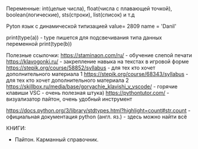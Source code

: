 Переменные:
int(целые числа), float(числа с плавающей точкой), boolean(логические), sts(строки), list(список) и т.д

Pyton язык с динамической типизацией
value= 2809
name = 'Danil'

print(type(a)) - type пишется для подсвечивания типа данных переменной
print(type(b))

Полезные ссылочки:
https://staminaon.com/ru/ - обучение слепой печати
https://klavogonki.ru/ - закрепление навыка на текстах в игровой форме
https://stepik.org/course/58852/syllabus - для тех кто хочет дополнительного материала 1
https://stepik.org/course/68343/syllabus - для тех кто хочет дополнительного материала 2
https://skillbox.ru/media/base/goryachie_klavishi_v_vscode/ - горячие клавиши VSC - очень полезная штука)
https://pythontutor.com/ - визуализатор пайтон, очень удобный инструмент

https://docs.python.org/3/library/stdtypes.html?highlight=count#str.count - официальная документация python (англ. яз.) - здесь можно найти всё


КНИГИ:
- Пайтон. Карманный справочник.
